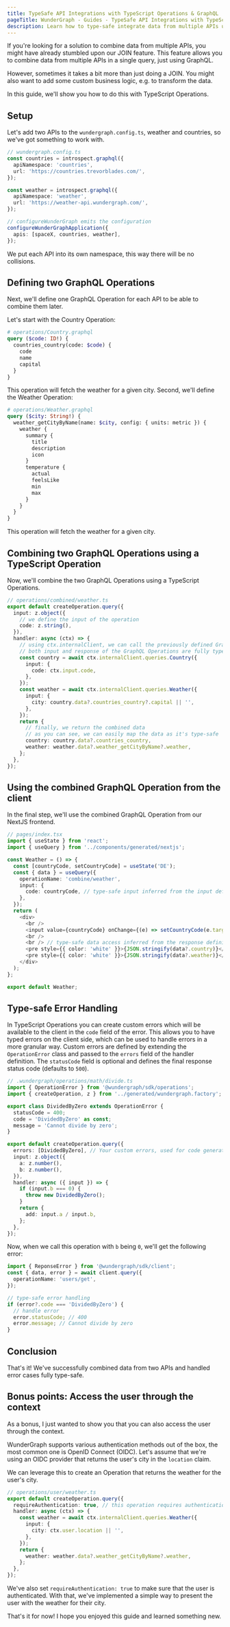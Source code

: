 ```yaml
---
title: TypeSafe API Integrations with TypeScript Operations & GraphQL
pageTitle: WunderGraph - Guides - TypeSafe API Integrations with TypeScript Operations & GraphQL
description: Learn how to type-safe integrate data from multiple APIs using WunderGraph's TypeScript Operations feature & GraphQL
---
```


If you're looking for a solution to combine data from multiple APIs,
you might have already stumbled upon our JOIN feature.
This feature allows you to combine data from multiple APIs in a single query,
just using GraphQL.

However, sometimes it takes a bit more than just doing a JOIN.
You might also want to add some custom business logic,
e.g. to transform the data.

In this guide, we'll show you how to do this with TypeScript Operations.

## Setup

Let's add two APIs to the `wundergraph.config.ts`, weather and countries, so we've got something to work with.

```typescript
// wundergraph.config.ts
const countries = introspect.graphql({
  apiNamespace: 'countries',
  url: 'https://countries.trevorblades.com/',
});

const weather = introspect.graphql({
  apiNamespace: 'weather',
  url: 'https://weather-api.wundergraph.com/',
});

// configureWunderGraph emits the configuration
configureWunderGraphApplication({
  apis: [spaceX, countries, weather],
});
```

We put each API into its own namespace,
this way there will be no collisions.

## Defining two GraphQL Operations

Next, we'll define one GraphQL Operation for each API to be able to combine them later.

Let's start with the Country Operation:

```graphql
# operations/Country.graphql
query ($code: ID!) {
  countries_country(code: $code) {
    code
    name
    capital
  }
}
```

This operation will fetch the weather for a given city.
Second, we'll define the Weather Operation:

```graphql
# operations/Weather.graphql
query ($city: String!) {
  weather_getCityByName(name: $city, config: { units: metric }) {
    weather {
      summary {
        title
        description
        icon
      }
      temperature {
        actual
        feelsLike
        min
        max
      }
    }
  }
}
```

This operation will fetch the weather for a given city.

## Combining two GraphQL Operations using a TypeScript Operation

Now, we'll combine the two GraphQL Operations using a TypeScript Operations.

```typescript
// operations/combined/weather.ts
export default createOperation.query({
  input: z.object({
    // we define the input of the operation
    code: z.string(),
  }),
  handler: async (ctx) => {
    // using ctx.internalClient, we can call the previously defined GraphQL Operations
    // both input and response of the GraphQL Operations are fully typed
    const country = await ctx.internalClient.queries.Country({
      input: {
        code: ctx.input.code,
      },
    });
    const weather = await ctx.internalClient.queries.Weather({
      input: {
        city: country.data?.countries_country?.capital || '',
      },
    });
    return {
      // finally, we return the combined data
      // as you can see, we can easily map the data as it's type-safe
      country: country.data?.countries_country,
      weather: weather.data?.weather_getCityByName?.weather,
    };
  },
});
```

## Using the combined GraphQL Operation from the client

In the final step, we'll use the combined GraphQL Operation from our NextJS frontend.

```typescript jsx
// pages/index.tsx
import { useState } from 'react';
import { useQuery } from '../components/generated/nextjs';

const Weather = () => {
  const [countryCode, setCountryCode] = useState('DE');
  const { data } = useQuery({
    operationName: 'combine/weather',
    input: {
      code: countryCode, // type-safe input inferred from the input definition of the TypeScript Operation
    },
  });
  return (
    <div>
      <br />
      <input value={countryCode} onChange={(e) => setCountryCode(e.target.value)}></input>
      <br />
      <br /> // type-safe data access inferred from the response definition of the TypeScript Operation
      <pre style={{ color: 'white' }}>{JSON.stringify(data?.country)}</pre>
      <pre style={{ color: 'white' }}>{JSON.stringify(data?.weather)}</pre>
    </div>
  );
};

export default Weather;
```

## Type-safe Error Handling

In TypeScript Operations you can create custom errors which will be available to the client in the `code` field of the error. This allows you to have typed errors on the client side, which can be used to handle errors in a more granular way.
Custom errors are defined by extending the `OperationError` class and passed to the `errors` field of the handler definition. The `statusCode` field is optional and defines the final response status code (defaults to `500`).

```typescript
// .wundergraph/operations/math/divide.ts
import { OperationError } from '@wundergraph/sdk/operations';
import { createOperation, z } from '../generated/wundergraph.factory';

export class DividedByZero extends OperationError {
  statusCode = 400;
  code = 'DividedByZero' as const;
  message = 'Cannot divide by zero';
}

export default createOperation.query({
  errors: [DividedByZero], // Your custom errors, used for code generation
  input: z.object({
    a: z.number(),
    b: z.number(),
  }),
  handler: async ({ input }) => {
    if (input.b === 0) {
      throw new DividedByZero();
    }
    return {
      add: input.a / input.b,
    };
  },
});
```

Now, when we call this operation with `b` being `0`, we'll get the following error:

```typescript
import { ReponseError } from '@wundergraph/sdk/client';
const { data, error } = await client.query({
  operationName: 'users/get',
});

// type-safe error handling
if (error?.code === 'DividedByZero') {
  // handle error
  error.statusCode; // 400
  error.message; // Cannot divide by zero
}
```

## Conclusion

That's it! We've successfully combined data from two APIs and handled error cases fully type-safe.

## Bonus points: Access the user through the context

As a bonus, I just wanted to show you that you can also access the user through the context.

WunderGraph supports various authentication methods out of the box,
the most common one is OpenID Connect (OIDC).
Let's assume that we're using an OIDC provider that returns the user's city in the `location` claim.

We can leverage this to create an Operation that returns the weather for the user's city.

```typescript
// operations/user/weather.ts
export default createOperation.query({
  requireAuthentication: true, // this operation requires authentication
  handler: async (ctx) => {
    const weather = await ctx.internalClient.queries.Weather({
      input: {
        city: ctx.user.location || '',
      },
    });
    return {
      weather: weather.data?.weather_getCityByName?.weather,
    };
  },
});
```

We've also set `requireAuthentication: true` to make sure that the user is authenticated.
With that, we've implemented a simple way to present the user with the weather for their city.

That's it for now! I hope you enjoyed this guide and learned something new.
